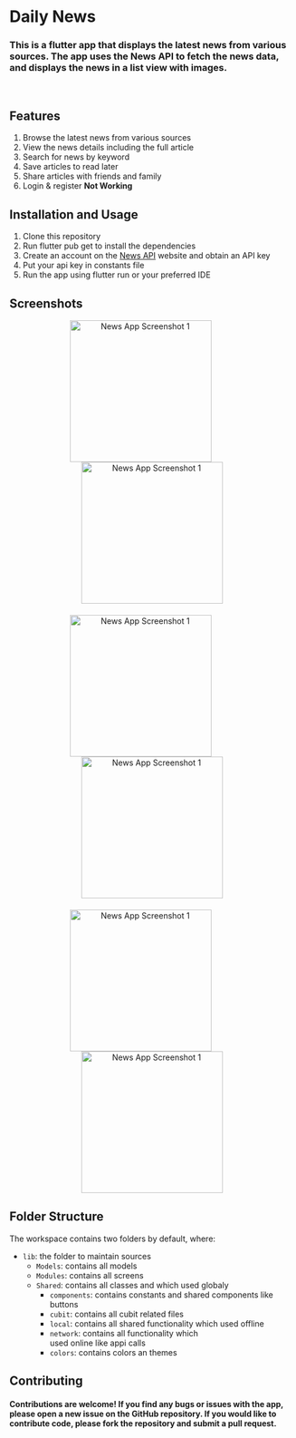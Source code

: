 # Daily News

### This is a flutter app that displays the latest news from various sources. The app uses the News API to fetch the news data, and displays the news in a list view with images.

<br>

## Features
1. Browse the latest news from various sources
2. View the news details including the full article
3. Search for news by keyword
4. Save articles to read later
5. Share articles with friends and family
6. Login & register **Not Working** 
## Installation and Usage

1. Clone this repository
2. Run flutter pub get to install the dependencies
3. Create an account on the [News API](https://newsapi.org/) website and obtain an API key
4. Put your api key in constants file 
5. Run the app using flutter run or your preferred IDE

## Screenshots
<p align="center">
  <img src="./Readme%20Images/Screenshot.png" alt="News App Screenshot 1" width="250" style="margin-right: 40px" />
  <img src="./Readme%20Images/Screenshot1.png" alt="News App Screenshot 1" width="250" />
  <img src="./Readme%20Images/Screenshot2.png" alt="News App Screenshot 1" width="250" style="margin-right: 40px;margin-top: 20px"/>
  <img src="./Readme%20Images/Screenshot3.png" alt="News App Screenshot 1" width="250" />
  <img src="./Readme%20Images/Screenshot4.png" alt="News App Screenshot 1" width="250"style="margin-right: 40px;margin-top: 20px"  />
  <img src="./Readme%20Images/Screenshot5.png" alt="News App Screenshot 1" width="250" />
</p>

## Folder Structure

The workspace contains two folders by default, where:

- `lib`: the folder to maintain sources 
    - `Models`:  contains all models
    - `Modules`:  contains all screens
    - `Shared`:  contains all classes and which used globaly
        - `components`: contains constants and shared components like buttons
        - `cubit`: contains all cubit related files 
        - `local`: contains all shared functionality which used offline 
        - `network`: contains all functionality which<br>
        used online like appi calls
        - `colors`: contains colors an themes

## Contributing

#### Contributions are welcome! If you find any bugs or issues with the app, please open a new issue on the GitHub repository. If you would like to contribute code, please fork the repository and submit a pull request.